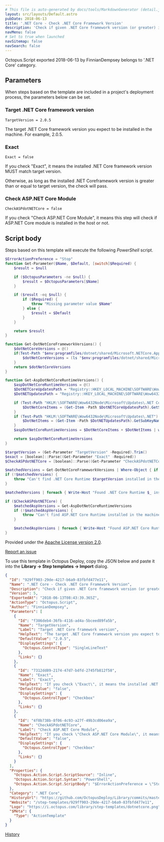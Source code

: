 ```yaml
---
# This file is auto-generated by docs/tools/MarkdownGenerator (detail.js)
layout: src/layouts/Default.astro
pubDate: 2018-06-13
title: '.NET Core - Check .NET Core Framework Version'
description: 'Check if given .NET Core framework version (or greater) is installed.'
navMenu: false
# Set to true when launched
navSitemap: false
navSearch: false
---
```


Octopus.Script exported 2018-06-13 by FinnianDempsey belongs to '.NET Core' category.

## Parameters

When steps based on the template are included in a project's deployment process, the parameters below can be set.


<div class="param">

### Target .NET Core framework version

`TargetVersion = 2.0.5`

The target .NET Core framework version you expect to be installed in the machine. For example, 2.0.5.

</div>
        
<div class="param">

### Exact

`Exact = false`

If you check "Exact", it means the installed .NET Core framework version MUST match target version.

Otherwise, as long as the installed .NET Coreframework version is greater than or equal to target version, the check will pass.

</div>
        
<div class="param">

### Check ASP.NET Core Module

`CheckASPdotNETCore = false`

If you check "Check ASP.NET Core Module", it means this step will check if ASP.NET Core module is installed in the host or not.

</div>
        

## Script body

Steps based on this template will execute the following *PowerShell* script.

```powershell
$ErrorActionPreference = "Stop" 
function Get-Parameter($Name, $Default, [switch]$Required) {
    $result = $null

    if ($OctopusParameters -ne $null) {
        $result = $OctopusParameters[$Name]
    }

    if ($result -eq $null) {
        if ($Required) {
            throw "Missing parameter value $Name"
        } else {
            $result = $Default
        }
    }

    return $result
}

function Get-DotNetCoreFrameworkVersions() {
    $dotNetCoreVersions = @()
    if(Test-Path "$env:programfiles/dotnet/shared/Microsoft.NETCore.App") {
        $dotNetCoreVersions = (ls "$env:programfiles/dotnet/shared/Microsoft.NETCore.App").Name
    }
    return $dotNetCoreVersions
}

function Get-AspDotNetCoreRuntimeVersions() {
    $aspDotNetCoreRuntimeVersions = @()
    $DotNETCoreUpdatesPath = "Registry::HKEY_LOCAL_MACHINE\SOFTWARE\Wow6432Node\Microsoft\Updates\.NET Core"
    $DotNETUpdatesPath = "Registry::HKEY_LOCAL_MACHINE\SOFTWARE\Wow6432Node\Microsoft\Updates\.NET"

    if (Test-Path "HKLM:\SOFTWARE\Wow6432Node\Microsoft\Updates\.NET Core") {
	    $DotNetCoreItems = (Get-Item -Path $DotNETCoreUpdatesPath).GetSubKeyNames()
    }
    if (Test-Path "HKLM:\SOFTWARE\Wow6432Node\Microsoft\Updates\.NET") {
        $DotNetItems = (Get-Item -Path $DotNETUpdatesPath).GetSubKeyNames()
    }
	$aspDotNetCoreRuntimeVersions = $DotNetCoreItems + $DotNetItems | where { $_ -match "^Microsoft (ASP)?\.NET Core (?<version>[\d\.]+(.*?)?) "} | foreach { $Matches['version'] }

    return $aspDotNetCoreRuntimeVersions
}

$targetVersion = (Get-Parameter "TargetVersion" -Required).Trim()
$exact = [boolean]::Parse((Get-Parameter "Exact" -Required))
$CheckASPdotNETCore = [boolean]::Parse((Get-Parameter "CheckASPdotNETCore" -Required))

$matchedVersions = Get-DotNetCoreFrameworkVersions | Where-Object { if ($exact) { $_ -eq $targetVersion } else { $_ -ge $targetVersion }  }
if (!$matchedVersions) { 
    throw "Can't find .NET Core Runtime $targetVersion installed in the machine."
}

$matchedVersions | foreach { Write-Host "Found .NET Core Runtime $_ installed in the machine." }

if ($CheckASPdotNETCore) {
    $matchedAspVersions = Get-AspDotNetCoreRuntimeVersions
    if (!$matchedAspVersions) {
        throw "Can't find ASP.NET Core Runtime installed in the machine."
    }

    $matchedAspVersions | foreach { Write-Host "Found ASP.NET Core Runtime $_ installed in the machine." }
}
```

Provided under the [Apache License version 2.0](https://github.com/OctopusDeploy/Library/blob/master/LICENSE.txt).

[Report an issue](https://github.com/OctopusDeploy/Library/issues/new?assignees=&labels=&projects=&template=bug-report.yml&title=Issue%20with%20.NET%20Core%20-%20Check%20.NET%20Core%20Framework%20Version&step-template=.NET%20Core%20-%20Check%20.NET%20Core%20Framework%20Version)

<div class="get-json">

To use this template in Octopus Deploy, copy the JSON below and paste it into the **Library → Step templates → Import** dialog.

```json
{
  "Id": "929ff903-29de-4217-b6a9-83fbfd477e11",
  "Name": ".NET Core - Check .NET Core Framework Version",
  "Description": "Check if given .NET Core framework version (or greater) is installed.",
  "Version": 5,
  "ExportedAt": "2018-06-13T08:43:39.365Z",
  "ActionType": "Octopus.Script",
  "Author": "FinnianDempsey",
  "Parameters": [
    {
      "Id": "f386deb4-36fb-4116-ad4a-5bceed89fa5b",
      "Name": "TargetVersion",
      "Label": "Target .NET Core framework version",
      "HelpText": "The target .NET Core framework version you expect to be installed in the machine. For example, 2.0.5.",
      "DefaultValue": "2.0.5",
      "DisplaySettings": {
        "Octopus.ControlType": "SingleLineText"
      },
      "Links": {}
    },
    {
      "Id": "7312dd89-2174-47d7-bdfd-2745fb812f58",
      "Name": "Exact",
      "Label": "Exact",
      "HelpText": "If you check \"Exact\", it means the installed .NET Core framework version MUST match target version.\n\nOtherwise, as long as the installed .NET Coreframework version is greater than or equal to target version, the check will pass.",
      "DefaultValue": "false",
      "DisplaySettings": {
        "Octopus.ControlType": "Checkbox"
      },
      "Links": {}
    },
    {
      "Id": "4f0b738b-8f06-4c93-a27f-49b3cd06ea9a",
      "Name": "CheckASPdotNETCore",
      "Label": "Check ASP.NET Core Module",
      "HelpText": "If you check \"Check ASP.NET Core Module\", it means this step will check if ASP.NET Core module is installed in the host or not.",
      "DefaultValue": "false",
      "DisplaySettings": {
        "Octopus.ControlType": "Checkbox"
      },
      "Links": {}
    }
  ],
  "Properties": {
    "Octopus.Action.Script.ScriptSource": "Inline",
    "Octopus.Action.Script.Syntax": "PowerShell",
    "Octopus.Action.Script.ScriptBody": "$ErrorActionPreference = \"Stop\" \nfunction Get-Parameter($Name, $Default, [switch]$Required) {\n    $result = $null\n\n    if ($OctopusParameters -ne $null) {\n        $result = $OctopusParameters[$Name]\n    }\n\n    if ($result -eq $null) {\n        if ($Required) {\n            throw \"Missing parameter value $Name\"\n        } else {\n            $result = $Default\n        }\n    }\n\n    return $result\n}\n\nfunction Get-DotNetCoreFrameworkVersions() {\n    $dotNetCoreVersions = @()\n    if(Test-Path \"$env:programfiles/dotnet/shared/Microsoft.NETCore.App\") {\n        $dotNetCoreVersions = (ls \"$env:programfiles/dotnet/shared/Microsoft.NETCore.App\").Name\n    }\n    return $dotNetCoreVersions\n}\n\nfunction Get-AspDotNetCoreRuntimeVersions() {\n    $aspDotNetCoreRuntimeVersions = @()\n    $DotNETCoreUpdatesPath = \"Registry::HKEY_LOCAL_MACHINE\\SOFTWARE\\Wow6432Node\\Microsoft\\Updates\\.NET Core\"\n    $DotNETUpdatesPath = \"Registry::HKEY_LOCAL_MACHINE\\SOFTWARE\\Wow6432Node\\Microsoft\\Updates\\.NET\"\n\n    if (Test-Path \"HKLM:\\SOFTWARE\\Wow6432Node\\Microsoft\\Updates\\.NET Core\") {\n\t    $DotNetCoreItems = (Get-Item -Path $DotNETCoreUpdatesPath).GetSubKeyNames()\n    }\n    if (Test-Path \"HKLM:\\SOFTWARE\\Wow6432Node\\Microsoft\\Updates\\.NET\") {\n        $DotNetItems = (Get-Item -Path $DotNETUpdatesPath).GetSubKeyNames()\n    }\n\t$aspDotNetCoreRuntimeVersions = $DotNetCoreItems + $DotNetItems | where { $_ -match \"^Microsoft (ASP)?\\.NET Core (?<version>[\\d\\.]+(.*?)?) \"} | foreach { $Matches['version'] }\n\n    return $aspDotNetCoreRuntimeVersions\n}\n\n$targetVersion = (Get-Parameter \"TargetVersion\" -Required).Trim()\n$exact = [boolean]::Parse((Get-Parameter \"Exact\" -Required))\n$CheckASPdotNETCore = [boolean]::Parse((Get-Parameter \"CheckASPdotNETCore\" -Required))\n\n$matchedVersions = Get-DotNetCoreFrameworkVersions | Where-Object { if ($exact) { $_ -eq $targetVersion } else { $_ -ge $targetVersion }  }\nif (!$matchedVersions) { \n    throw \"Can't find .NET Core Runtime $targetVersion installed in the machine.\"\n}\n\n$matchedVersions | foreach { Write-Host \"Found .NET Core Runtime $_ installed in the machine.\" }\n\nif ($CheckASPdotNETCore) {\n    $matchedAspVersions = Get-AspDotNetCoreRuntimeVersions\n    if (!$matchedAspVersions) {\n        throw \"Can't find ASP.NET Core Runtime installed in the machine.\"\n    }\n\n    $matchedAspVersions | foreach { Write-Host \"Found ASP.NET Core Runtime $_ installed in the machine.\" }\n}"
  },
  "Category": ".NET Core",
  "HistoryUrl": "https://github.com/OctopusDeploy/Library/commits/master/step-templates//opt/buildagent/work/75443764cd38076d/step-templates/windows-check-net-core-framework-version.json",
  "Website": "/step-templates/929ff903-29de-4217-b6a9-83fbfd477e11",
  "Logo": "https://i.octopus.com/library/step-templates/dotnetcore.png",
  "$Meta": {
    "Type": "ActionTemplate"
  }
}
```

[History](https://github.com/OctopusDeploy/Library/commits/master/step-templates/https://github.com/OctopusDeploy/Library/commits/master/step-templates//opt/buildagent/work/75443764cd38076d/step-templates/windows-check-net-core-framework-version.json)

</div>
